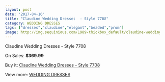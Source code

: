 ```yaml
---
layout: post
date: '2017-04-16'
title: "Claudine Wedding Dresses  - Style 7708"
category: WEDDING DRESSES
tags: ["dresses","claudine","elegant","beaded","prom"]
image: http://img.sequinious.com/1989-thickbox_default/claudine-wedding-dresses-style-7708.jpg
---
```

Claudine Wedding Dresses  - Style 7708

On Sales: **$369.99**
<a href="https://www.sequinious.com/wedding-dresses/800-claudine-wedding-dresses-style-7708.html"><amp-img layout="responsive" width="600" height="600" src="//img.sequinious.com/1989-thickbox_default/claudine-wedding-dresses-style-7708.jpg" alt="Claudine Wedding Dresses  - Style 7708 0" /></a>

Buy it: [Claudine Wedding Dresses  - Style 7708](https://www.sequinious.com/wedding-dresses/800-claudine-wedding-dresses-style-7708.html "Claudine Wedding Dresses  - Style 7708")

View more: [WEDDING DRESSES](https://www.sequinious.com/2-wedding-dresses "WEDDING DRESSES")